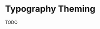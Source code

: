 <!--docs:
title: "Typography Theming"
layout: detail
section: theming
excerpt: "Typography Theming (TODO)"
iconId: typography
path: /theming/typography/
-->

# Typography Theming

TODO
